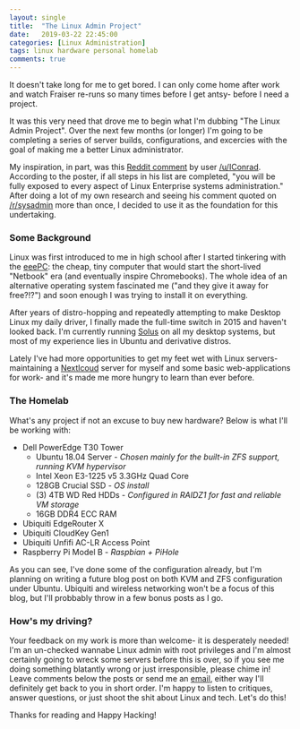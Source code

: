 ```yaml
---
layout: single
title:  "The Linux Admin Project"
date:   2019-03-22 22:45:00
categories: [Linux Administration]
tags: linux hardware personal homelab
comments: true
---
```


It doesn't take long for me to get bored. I can only come home after work and watch Fraiser re-runs so many times before I get antsy- before I need a project.  

It was this very need that drove me to begin what I'm dubbing "The Linux Admin Project". Over the next few months (or longer) I'm going to be completing a series of server builds, configurations, and excercies with the goal of making me a better Linux administrator.  

My inspiration, in part, was this [Reddit comment](https://www.reddit.com/r/linuxadmin/comments/2s924h/how_did_you_get_your_start/cnnw1ma?utm_source=share&utm_medium=web2x) by user [/u/IConrad](https://www.reddit.com/user/IConrad). According to the poster, if all steps in his list are completed, "you will be fully exposed to every aspect of Linux Enterprise systems administration." After doing a lot of my own research and seeing his comment quoted on [/r/sysadmin](https://reddit.com/r/sysadmin) more than once, I decided to use it as the foundation for this undertaking. 

### Some Background

Linux was first introduced to me in high school after I started tinkering with the [eeePC](https://en.wikipedia.org/wiki/Asus_Eee_PC): the cheap, tiny computer that would start the short-lived "Netbook" era (and eventually inspire Chromebooks). The whole idea of an alternative operating system fascinated me ("and they give it away for free?!?") and soon enough I was trying to install it on everything.  

After years of distro-hopping and repeatedly attempting to make Desktop Linux my daily driver, I finally made the full-time switch in 2015 and haven't looked back. I'm currently running [Solus](https://getsol.us/home/) on all my desktop systems, but most of my experience lies in Ubuntu and derivative distros. 

Lately I've had more opportunities to get my feet wet with Linux servers- maintaining a [Nextlcoud](https://nextcloud.com/) server for myself and some basic web-applications for work- and it's made me more hungry to learn than ever before.  

### The Homelab

What's any project if not an excuse to buy new hardware? Below is what I'll be working with:

  * Dell PowerEdge T30 Tower
    * Ubuntu 18.04 Server - *Chosen mainly for the built-in ZFS support, running KVM hypervisor*
    * Intel Xeon E3-1225 v5 3.3GHz Quad Core
    * 128GB Crucial SSD - *OS install*
    * (3) 4TB WD Red HDDs - *Configured in RAIDZ1 for fast and reliable VM storage*
    * 16GB DDR4 ECC RAM
  * Ubiquiti EdgeRouter X
  * Ubiquiti CloudKey Gen1
  * Ubiquiti Unfifi AC-LR Access Point
  * Raspberry Pi Model B - *Raspbian + PiHole*

As you can see, I've done some of the configuration already, but I'm planning on writing a future blog post on both KVM and ZFS configuration under Ubuntu. Ubiquiti and wireless networking won't be a focus of this blog, but I'll probbably throw in a few bonus posts as I go.  

### How's my driving?

Your feedback on my work is more than welcome- it is desperately needed! I'm an un-checked wannabe Linux admin with root privileges and I'm almost certainly going to wreck some servers before this is over, so if you see me doing something blatantly wrong or just irresponsible, please chime in! Leave comments below the posts or send me an [email](mailto:ray@raylyon.net), either way I'll definitely get back to you in short order. I'm happy to listen to critiques, answer questions, or just shoot the shit about Linux and tech. Let's do this!

Thanks for reading and Happy Hacking!

